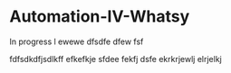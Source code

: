 # Automation-IV-Whatsy

In progress
l
ewewe
dfsdfe
dfew
fsf


fdfsdkdfjsdlkff
efkefkje
sfdee
fekfj
dsfe
ekrkrjewlj
elrjelkj
